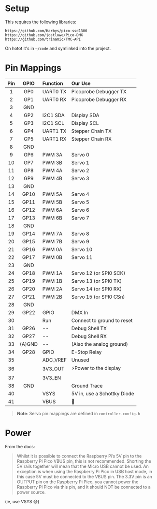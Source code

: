 
# Setup

This requires the following libraries:

```
https://github.com/Harbys/pico-ssd1306
https://github.com/jostlowe/Pico-DMX
https://github.com/trinamic/TMC-API
```

On hotot it's in `~/code` and symlinked into the project.

# Pin Mappings

| Pin | GPIO | Function | Our Use |
| :-: | :--: | :------- | :------ |
| 1   | GP0  | UART0 TX | Picoprobe Debugger TX |
| 2   | GP1  | UART0 RX | Picoprobe Debugger RX |
| 3   | GND  |           |        |
| 4   | GP2  | I2C1 SDA | Display SDA |
| 5   | GP3  | I2C1 SCL | Display SCL |
| 6   | GP4  | UART1 TX | Stepper Chain TX |
| 7   | GP5  | UART1 RX | Stepper Chain RX |
| 8   | GND  |          |         |
| 9   | GP6  | PWM 3A   | Servo 0 |
| 10  | GP7  | PWM 3B   | Servo 1 |
| 11  | GP8  | PWM 4A   | Servo 2 |
| 12  | GP9  | PWM 4B   | Servo 3 |
| 13  | GND  |          |         |
| 14  | GP10 | PWM 5A   | Servo 4 |
| 15  | GP11 | PWM 5B   | Servo 5 |
| 16  | GP12 | PWM 6A   | Servo 6 |
| 17  | GP13 | PWM 6B   | Servo 7 |
| 18  | GND  |          |         |
| 19  | GP14 | PWM 7A   | Servo 8 |
| 20  | GP15 | PWM 7B   | Servo 9 |
| 21  | GP16 | PWM 0A   | Servo 10 |
| 22  | GP17 | PWM 0B   | Servo 11 |
| 23  | GND  |          |          |
| 24  | GP18 | PWM 1A   | Servo 12 (or SPI0 SCK) |
| 25  | GP19 | PWM 1B   | Servo 13 (or SPI0 TX)  |
| 26  | GP20 | PWM 2A   | Servo 14 (or SPI0 RX)  |
| 27  | GP21 | PWM 2B   | Servo 15 (or SPI0 CSn) |
| 28  | GND  |          |          |
| 29  | GP22 | GPIO     | DMX In   |
| 30  |      | Run      | Connect to ground to reset |
| 31  | GP26 | --       | Debug Shell TX |
| 32  | GP27 | --       | Debug Shell RX |
| 33  | (A)GND | --     | (Also the analog ground) |
| 34  | GP28 | GPIO     | E-Stop Relay |
| 35  |      | ADC_VREF | Unused   |
| 36  |      | 3V3_OUT  | ⚡️Power to the display |
| 37  |      | 3V3_EN   |          |
| 38  | GND  |          | Ground Trace |
| 40  |      | VSYS     | 5V in, use a Schottky Diode     |
| 41  |      | VBUS     | 🚌       |

> **Note**: Servo pin mappings are defined in `controller-config.h`


# Power

From the docs:

> Whilst it is possible to connect the Raspberry Pi’s 5V pin to the Raspberry Pi Pico VBUS pin, this is not 
> recommended. Shorting the 5V rails together will mean that the Micro USB cannot be used. An exception is 
> when using the Raspberry Pi Pico in USB host mode, in this case 5V must be connected to the VBUS pin.
> The 3.3V pin is an OUTPUT pin on the Raspberry Pi Pico, you cannot power the Raspberry Pi Pico via this
> pin, and it should NOT be connected to a power source.

(ie, use VSYS 😅)
